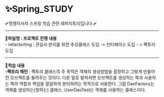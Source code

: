 # ✨Spring_STUDY
✔멋쟁이사자 스프링 학습 관련 레파지토리입니다.✔
<hr>
<b>📝파일명 : 프로젝트 진행 내용</b><br>
- refactorting : 관심사 분리를 위한 추상클래스 도입 -> 인터페이스 도입 - > 팩토리 도입  <br>
<hr>
<b>🎈학습 내용</b><br>
<b>-팩토리 패턴</b> :  팩토리 클래스의 주 목적은 객체의 생성방법을 결정하고 그렇게 만들어진 오브젝트를 돌려주는 것이다.
    다른 말로 말하자면 오브젝트를 생성하는 쪽과 사용하는 쪽의 역할과 책임을 깔끔하게 분리하려는 목적으로 사용한다.
    그럼 DaoFactory는 객체를 생성하는(정하는) 클래스. UserDaoTest는 객체를 사용하는 클래스이다.<br>
